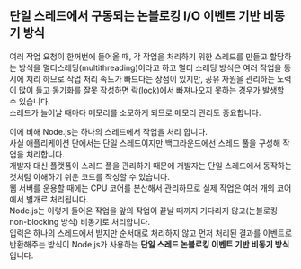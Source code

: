 ## 단일 스레드에서 구동되는 논블로킹 I/O 이벤트 기반 비동기 방식
여러 작업 요청이 한꺼번에 들어올 때, 각 작업을 처리하기 위한 스레드를 만들고 할당하는 방식을 멀티스레딩(multithreading)이라고 하고 멀티 스레딩 방식은 여러 작업을 동시에 처리 하므로 작업 처리 속도가 빠드다는 장점이 있지만, 공유 자원을 관리하는 노력이 많이 들고 동기화를 잘못 작성하면 락(lock)에서 빠져나오지 못하는 경우가 발생할 수 있습니다.    
스레드가 늘어날 때마다 메모리를 소모하게 되므로 메모리 관리도 중요합니다.   

이에 비해 Node.js는 하나의 스레드에서 작업을 처리 합니다.   
사실 애플리케이션 단에서는 단일 스레드이지만 백그라운드에선 스레드 풀을 구성해 작업을 처리합니다.   
개발자 대신 플랫폼이 스레드 풀을 관리하기 때문에 개발자는 단일 스레드에서 동작하는 것처럼 이해하기 쉬운 코드를 작성할 수 있습니다.  
웹 서버를 운용할 때에는 CPU 코어를 분산해서 관리하므로 실제 작업은 여러 개의 코어에서 별개르 처리됩니다.    
Node.js는 이렇게 들어온 작업을 앞의 작업이 끝날 때까지 기다리지 않고(논블로킹 non-blocking 방식) 비동기로 처리합니다.   
입력은 하나의 스레드에서 받지만 순서대로 처리하지 않고 먼저 처리된 결과를 이벤트로 반환해주는 방식이 Node.js가 사용하는 **단일 스레드 논블로킹 이벤트 기반 비동기 방식** 입니다.